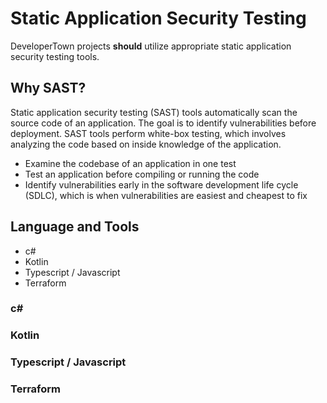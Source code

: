 # Static Application Security Testing

DeveloperTown projects **should** utilize appropriate static application security testing tools.

## Why SAST?

Static application security testing (SAST) tools automatically scan the source code of an application. The goal is to identify vulnerabilities before deployment. SAST tools perform white-box testing, which involves analyzing the code based on inside knowledge of the application.

* Examine the codebase of an application in one test
* Test an application before compiling or running the code
* Identify vulnerabilities early in the software development life cycle (SDLC), which is when vulnerabilities are easiest and cheapest to fix

## Language and Tools

* c#
* Kotlin
* Typescript / Javascript
* Terraform

### c#

### Kotlin

### Typescript / Javascript

### Terraform